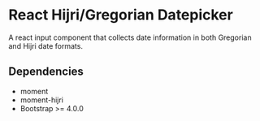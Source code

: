 # React Hijri/Gregorian Datepicker
A react input component that collects date information in both Gregorian and
Hijri date formats.

## Dependencies
* moment
* moment-hijri
* Bootstrap >= 4.0.0
